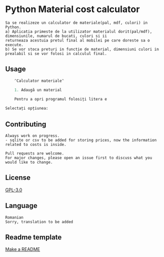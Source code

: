 # Python Material cost calculator
```
Sa se realizeze un calculator de materiale(pal, mdf, culori) in Python.
a) Aplicatia primeste de la utilizator materialul dorit(pal/mdf), dimensiunile, numarul de bucati, culori si ii
returneaza acestuia pretul final al mobilei pe care doreste sa o execute.
b) Se vor stoca preturi in functie de material, dimensiuni culori in prealabil si se vor folosi in calculul final.
```
## Usage

```python
    ^Calculator materiale^

    1. Adaugă un material

    Pentru a opri programul folosiți litera e
    
Selectați opțiunea: 
```

## Contributing
```
Always work on progress.
- sqlite or csv to be added for storing prices, now the information related to costs is inside.

Pull requests are welcome. 
For major changes, please open an issue first to discuss what you would like to change.
```

## License
[GPL-3.0](https://choosealicense.com/licenses/gpl-3.0/)

## Language
```
Romanian
Sorry, translation to be added
```
## Readme template
[Make a README](https://www.makeareadme.com/)
